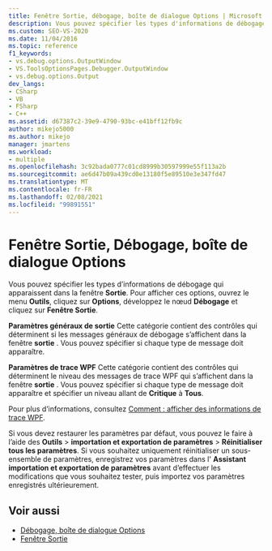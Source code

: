 ```yaml
---
title: Fenêtre Sortie, débogage, boîte de dialogue Options | Microsoft Docs
description: Vous pouvez spécifier les types d'informations de débogage qui apparaissent dans la fenêtre Sortie. Découvrez où procéder et les types d’informations que vous pouvez contrôler.
ms.custom: SEO-VS-2020
ms.date: 11/04/2016
ms.topic: reference
f1_keywords:
- vs.debug.options.OutputWindow
- VS.ToolsOptionsPages.Debugger.OutputWindow
- vs.debug.options.Output
dev_langs:
- CSharp
- VB
- FSharp
- C++
ms.assetid: d67387c2-39e9-4790-93bc-e41bff12fb9c
author: mikejo5000
ms.author: mikejo
manager: jmartens
ms.workload:
- multiple
ms.openlocfilehash: 3c92bada0777c01cd8999b30597999e55f113a2b
ms.sourcegitcommit: ae6d47b09a439cd0e13180f5e89510e3e347fd47
ms.translationtype: MT
ms.contentlocale: fr-FR
ms.lasthandoff: 02/08/2021
ms.locfileid: "99891551"
---
```

# <a name="output-window-debugging-options-dialog-box"></a>Fenêtre Sortie, Débogage, boîte de dialogue Options
Vous pouvez spécifier les types d’informations de débogage qui apparaissent dans la fenêtre **Sortie**. Pour afficher ces options, ouvrez le menu **Outils**, cliquez sur **Options**, développez le nœud **Débogage** et cliquez sur **Fenêtre Sortie**.

**Paramètres généraux de sortie** Cette catégorie contient des contrôles qui déterminent si les messages généraux de débogage s’affichent dans la fenêtre **sortie** . Vous pouvez spécifier si chaque type de message doit apparaître.

**Paramètres de trace WPF** Cette catégorie contient des contrôles qui déterminent le niveau des messages de trace WPF qui s’affichent dans la fenêtre **sortie** . Vous pouvez spécifier si chaque type de message doit apparaître et spécifier un niveau allant de **Critique** à **Tous**.

Pour plus d’informations, consultez [Comment : afficher des informations de trace WPF](../debugger/how-to-display-wpf-trace-information.md).

Si vous devez restaurer les paramètres par défaut, vous pouvez le faire à l’aide des **Outils**  >  **importation et exportation de paramètres**  >  **Réinitialiser tous les paramètres**. Si vous souhaitez uniquement réinitialiser un sous-ensemble de paramètres, enregistrez vos paramètres dans l' **Assistant importation et exportation de paramètres** avant d’effectuer les modifications que vous souhaitez tester, puis importez vos paramètres enregistrés ultérieurement.

## <a name="see-also"></a>Voir aussi
- [Débogage, boîte de dialogue Options](../debugger/debugging-options-dialog-box.md)
- [Fenêtre Sortie](../ide/reference/output-window.md)